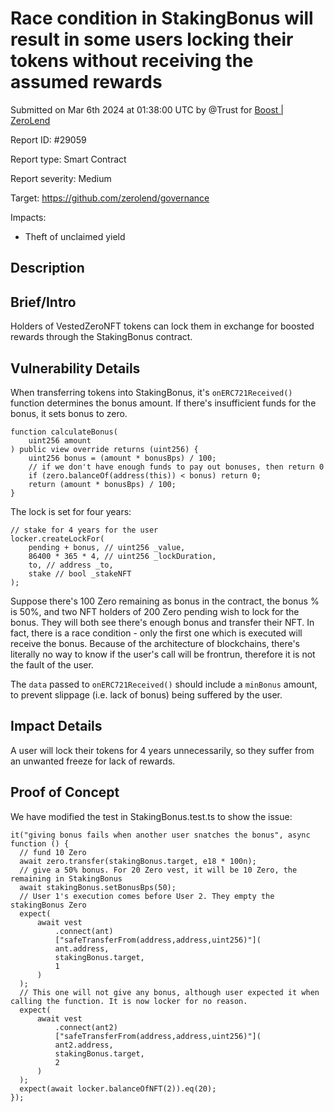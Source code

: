 
# Race condition in StakingBonus will result in some users locking their tokens without receiving the assumed rewards

Submitted on Mar 6th 2024 at 01:38:00 UTC by @Trust for [Boost | ZeroLend](https://immunefi.com/bounty/zerolend-boost/)

Report ID: #29059

Report type: Smart Contract

Report severity: Medium

Target: https://github.com/zerolend/governance

Impacts:
- Theft of unclaimed yield

## Description
## Brief/Intro
Holders of VestedZeroNFT tokens can lock them in exchange for boosted rewards through the StakingBonus contract.

## Vulnerability Details
When transferring tokens into StakingBonus, it's `onERC721Received()` function determines the bonus amount. If there's insufficient funds for the bonus, it sets bonus to zero. 
```
function calculateBonus(
    uint256 amount
) public view override returns (uint256) {
    uint256 bonus = (amount * bonusBps) / 100;
    // if we don't have enough funds to pay out bonuses, then return 0
    if (zero.balanceOf(address(this)) < bonus) return 0;
    return (amount * bonusBps) / 100;
}
```

The lock is set for four years:
```
// stake for 4 years for the user
locker.createLockFor(
    pending + bonus, // uint256 _value,
    86400 * 365 * 4, // uint256 _lockDuration,
    to, // address _to,
    stake // bool _stakeNFT
);
```

Suppose there's 100 Zero remaining as bonus in the contract, the bonus % is 50%, and two NFT holders of 200 Zero pending wish to lock for the bonus. They will both see there's enough bonus and transfer their NFT. In fact, there is a race condition - only the first one which is executed will receive the bonus. Because of the architecture of blockchains, there's literally no way to know if the user's call will be frontrun, therefore it is not the fault of the user.

The `data` passed to `onERC721Received()` should include a `minBonus` amount, to prevent slippage (i.e. lack of bonus) being suffered by the user.

## Impact Details
A user will lock their tokens for 4 years unnecessarily, so they suffer from an unwanted freeze for lack of rewards.



## Proof of Concept

We have modified the test in StakingBonus.test.ts to show the issue:
```
it("giving bonus fails when another user snatches the bonus", async function () {
  // fund 10 Zero
  await zero.transfer(stakingBonus.target, e18 * 100n);
  // give a 50% bonus. For 20 Zero vest, it will be 10 Zero, the remaining in StakingBonus
  await stakingBonus.setBonusBps(50);
  // User 1's execution comes before User 2. They empty the stakingBonus Zero
  expect(
      await vest
          .connect(ant)
          ["safeTransferFrom(address,address,uint256)"](
          ant.address,
          stakingBonus.target,
          1
      )
  );
  // This one will not give any bonus, although user expected it when calling the function. It is now locker for no reason.
  expect(
      await vest
          .connect(ant2)
          ["safeTransferFrom(address,address,uint256)"](
          ant2.address,
          stakingBonus.target,
          2
      )
  );
  expect(await locker.balanceOfNFT(2)).eq(20);
});
```